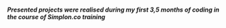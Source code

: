 #### *Presented projects were realised during my first 3,5 months of coding in the course of Simplon.co training*

